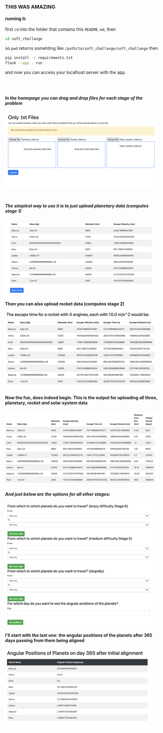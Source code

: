 
### THIS WAS AMAZING

#### running it:
first `cd` into the folder that contains this `README.md`, then
```bash
cd soft_challange
```
so `pwd` returns somehting like `/path/to/soft_challange/soft_challange`
then
```bash
pip install -r requirements.txt
flask --app . run
```
and now you can access your localhost server with the app.


<br>
<br>



##### In the homepage you can drag and drop files for each stage of the problem
![screenshot](pics/homepage.png)

<br>

##### The simplest way to use it is to just upload planetary data (computes stage 1)
![screenshot](pics/just-planetary-data.png)

#### Then you can also upload rocket data (computes stage 2)
![screenshot](pics/rocket-data.png)

#### Now the fun, does indeed begin. This is the output for uploading all three, planetary, rocket *and* solar system data
![screenshot](pics/solar-system-data.png)
<br>

##### And just below are the options for all other stages:
![screenshot](pics/results-options.png)

#### I'll start with the last one: the angular positions of the planets after 365 days passing from them being aligned
![screenshot](pics/angle-positions.png)
